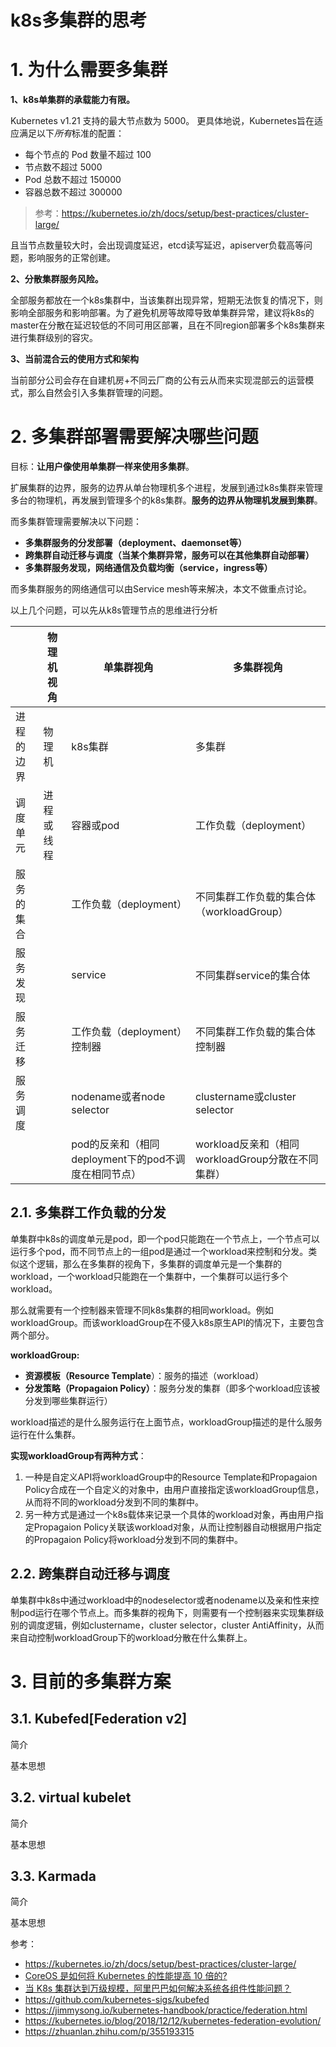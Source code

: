 # k8s多集群的思考

# 1. 为什么需要多集群

**1、k8s单集群的承载能力有限。**

 Kubernetes v1.21 支持的最大节点数为 5000。 更具体地说，Kubernetes旨在适应满足以下*所有*标准的配置：

- 每个节点的 Pod 数量不超过 100
- 节点数不超过 5000
- Pod 总数不超过 150000
- 容器总数不超过 300000

> 参考：https://kubernetes.io/zh/docs/setup/best-practices/cluster-large/

且当节点数量较大时，会出现调度延迟，etcd读写延迟，apiserver负载高等问题，影响服务的正常创建。

**2、分散集群服务风险。**

全部服务都放在一个k8s集群中，当该集群出现异常，短期无法恢复的情况下，则影响全部服务和影响部署。为了避免机房等故障导致单集群异常，建议将k8s的master在分散在延迟较低的不同可用区部署，且在不同region部署多个k8s集群来进行集群级别的容灾。

**3、当前混合云的使用方式和架构**

当前部分公司会存在自建机房+不同云厂商的公有云从而来实现混部云的运营模式，那么自然会引入多集群管理的问题。

# 2. 多集群部署需要解决哪些问题

目标：**让用户像使用单集群一样来使用多集群**。

扩展集群的边界，服务的边界从单台物理机多个进程，发展到通过k8s集群来管理多台的物理机，再发展到管理多个的k8s集群。**服务的边界从物理机发展到集群**。

而多集群管理需要解决以下问题：

- **多集群服务的分发部署（deployment、daemonset等）**
- **跨集群自动迁移与调度（当某个集群异常，服务可以在其他集群自动部署）**
- **多集群服务发现，网络通信及负载均衡（service，ingress等）**

而多集群服务的网络通信可以由Service mesh等来解决，本文不做重点讨论。

以上几个问题，可以先从k8s管理节点的思维进行分析

|            | 物理机视角 | 单集群视角                                           | 多集群视角                                        |
| ---------- | ---------- | ---------------------------------------------------- | ------------------------------------------------- |
| 进程的边界 | 物理机     | k8s集群                                              | 多集群                                            |
| 调度单元   | 进程或线程 | 容器或pod                                            | 工作负载（deployment）                            |
| 服务的集合 |            | 工作负载（deployment）                               | 不同集群工作负载的集合体（workloadGroup）         |
| 服务发现   |            | service                                              | 不同集群service的集合体                           |
| 服务迁移   |            | 工作负载（deployment）控制器                         | 不同集群工作负载的集合体控制器                    |
| 服务调度   |            | nodename或者node selector                            | clustername或cluster selector                     |
|            |            | pod的反亲和（相同deployment下的pod不调度在相同节点） | workload反亲和（相同workloadGroup分散在不同集群） |

## 2.1. 多集群工作负载的分发

单集群中k8s的调度单元是pod，即一个pod只能跑在一个节点上，一个节点可以运行多个pod，而不同节点上的一组pod是通过一个workload来控制和分发。类似这个逻辑，那么在多集群的视角下，多集群的调度单元是一个集群的workload，一个workload只能跑在一个集群中，一个集群可以运行多个workload。

那么就需要有一个控制器来管理不同k8s集群的相同workload。例如 workloadGroup。而该workloadGroup在不侵入k8s原生API的情况下，主要包含两个部分。

**workloadGroup:**

- **资源模板（Resource Template**）：服务的描述（workload）
- **分发策略（Propagaion Policy）**：服务分发的集群（即多个workload应该被分发到哪些集群运行）

workload描述的是什么服务运行在上面节点，workloadGroup描述的是什么服务运行在什么集群。

**实现workloadGroup有两种方式**：

1. 一种是自定义API将workloadGroup中的Resource Template和Propagaion Policy合成在一个自定义的对象中，由用户直接指定该workloadGroup信息，从而将不同的workload分发到不同的集群中。
2. 另一种方式是通过一个k8s载体来记录一个具体的workload对象，再由用户指定Propagaion Policy关联该workload对象，从而让控制器自动根据用户指定的Propagaion Policy将workload分发到不同的集群中。

## 2.2. 跨集群自动迁移与调度

单集群中k8s中通过workload中的nodeselector或者nodename以及亲和性来控制pod运行在哪个节点上。而多集群的视角下，则需要有一个控制器来实现集群级别的调度逻辑，例如clustername，cluster selector，cluster AntiAffinity，从而来自动控制workloadGroup下的workload分散在什么集群上。

# 3. 目前的多集群方案

## 3.1. Kubefed[Federation v2]

简介

基本思想

## 3.2. virtual kubelet

简介

基本思想

## 3.3.  Karmada

简介

基本思想







参考：

- https://kubernetes.io/zh/docs/setup/best-practices/cluster-large/
- [CoreOS 是如何将 Kubernetes 的性能提高 10 倍的?](https://caicloud.io/blog/57392eca8241681100000003)
- [当 K8s 集群达到万级规模，阿里巴巴如何解决系统各组件性能问题？](https://juejin.cn/post/6844903950836056077)
- https://github.com/kubernetes-sigs/kubefed
- https://jimmysong.io/kubernetes-handbook/practice/federation.html
- https://kubernetes.io/blog/2018/12/12/kubernetes-federation-evolution/
- https://zhuanlan.zhihu.com/p/355193315

